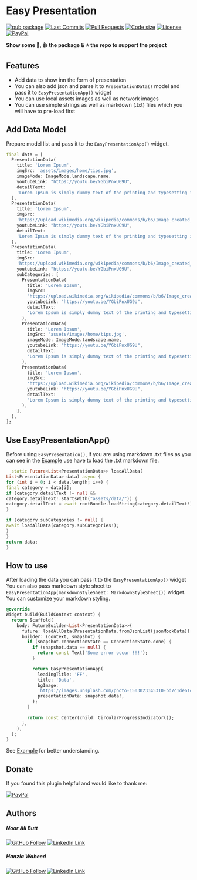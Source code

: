# Easy Presentation

[![pub package](https://img.shields.io/pub/v/easy_presentation.svg?logo=dart&logoColor=00b9fc)](https://pub.dartlang.org/packages/easy_presentation)
[![Last Commits](https://img.shields.io/github/last-commit/nooralibutt/easy_presentation?logo=git&logoColor=white)](https://github.com/nooralibutt/easy_presentation/commits/master)
[![Pull Requests](https://img.shields.io/github/issues-pr/nooralibutt/easy_presentation?logo=github&logoColor=white)](https://github.com/nooralibutt/easy_presentation/pulls)
[![Code size](https://img.shields.io/github/languages/code-size/nooralibutt/easy_presentation?logo=github&logoColor=white)](https://github.com/nooralibutt/easy_presentation)
[![License](https://img.shields.io/github/license/nooralibutt/easy_presentation?logo=open-source-initiative&logoColor=green)](https://github.com/nooralibutt/easy_presentation/blob/master/LICENSE)
[![PayPal](https://img.shields.io/badge/Donate-PayPal-066BB7?logo=paypal)](https://paypal.me/nooralibutt)

**Show some 💙, 👍 the package & ⭐️ the repo to support the project**

## Features

- Add data to show inn the form of presentation
- You can also add json and parse it to `PresentationData()` model and pass it to `EasyPresentationApp()` widget
- You can use local assets images as well as network images
- You can use simple strings as well as markdown (.txt) files which you will have to pre-load first

## Add Data Model
Prepare model list and pass it to the `EasyPresentationApp()` widget.

```dart
final data = [
  PresentationData(
    title: 'Lorem Ipsum',
    imgSrc: 'assets/images/home/tips.jpg',
    imageMode: ImageMode.landscape.name,
    youtubeLink: "https://youtu.be/YGbiPnxUG9U",
    detailText:
    'Lorem Ipsum is simply dummy text of the printing and typesetting industry. Lorem Ipsum has been the industry\'s standard dummy text ever since the 1500s, when an unknown printer took a galley of type and scrambled it to make a type specimen book. It has survived not only five centuries, but also the leap into electronic typesetting, remaining essentially unchanged. It was popularised in the 1960s with the release of Letraset sheets containing Lorem Ipsum passages, and more recently with desktop publishing software like Aldus PageMaker including versions of Lorem Ipsum.',
  ),
  PresentationData(
    title: 'Lorem Ipsum',
    imgSrc:
    'https://upload.wikimedia.org/wikipedia/commons/b/b6/Image_created_with_a_mobile_phone.png',
    youtubeLink: "https://youtu.be/YGbiPnxUG9U",
    detailText:
    'Lorem Ipsum is simply dummy text of the printing and typesetting industry. Lorem Ipsum has been the industry\'s standard dummy text ever since the 1500s, when an unknown printer took a galley of type and scrambled it to make a type specimen book. It has survived not only five centuries, but also the leap into electronic typesetting, remaining essentially unchanged. It was popularised in the 1960s with the release of Letraset sheets containing Lorem Ipsum passages, and more recently with desktop publishing software like Aldus PageMaker including versions of Lorem Ipsum.',
  ),
  PresentationData(
    title: 'Lorem Ipsum',
    imgSrc:
    'https://upload.wikimedia.org/wikipedia/commons/b/b6/Image_created_with_a_mobile_phone.png',
    youtubeLink: "https://youtu.be/YGbiPnxUG9U",
    subCategories: [
      PresentationData(
        title: 'Lorem Ipsum',
        imgSrc:
        'https://upload.wikimedia.org/wikipedia/commons/b/b6/Image_created_with_a_mobile_phone.png',
        youtubeLink: "https://youtu.be/YGbiPnxUG9U",
        detailText:
        'Lorem Ipsum is simply dummy text of the printing and typesetting industry. Lorem Ipsum has been the industry\'s standard dummy text ever since the 1500s, when an unknown printer took a galley of type and scrambled it to make a type specimen book. It has survived not only five centuries, but also the leap into electronic typesetting, remaining essentially unchanged. It was popularised in the 1960s with the release of Letraset sheets containing Lorem Ipsum passages, and more recently with desktop publishing software like Aldus PageMaker including versions of Lorem Ipsum.',
      ),
      PresentationData(
        title: 'Lorem Ipsum',
        imgSrc: 'assets/images/home/tips.jpg',
        imageMode: ImageMode.landscape.name,
        youtubeLink: "https://youtu.be/YGbiPnxUG9U",
        detailText:
        'Lorem Ipsum is simply dummy text of the printing and typesetting industry. Lorem Ipsum has been the industry\'s standard dummy text ever since the 1500s, when an unknown printer took a galley of type and scrambled it to make a type specimen book. It has survived not only five centuries, but also the leap into electronic typesetting, remaining essentially unchanged. It was popularised in the 1960s with the release of Letraset sheets containing Lorem Ipsum passages, and more recently with desktop publishing software like Aldus PageMaker including versions of Lorem Ipsum.',
      ),
      PresentationData(
        title: 'Lorem Ipsum',
        imgSrc:
        'https://upload.wikimedia.org/wikipedia/commons/b/b6/Image_created_with_a_mobile_phone.png',
        youtubeLink: "https://youtu.be/YGbiPnxUG9U",
        detailText:
        'Lorem Ipsum is simply dummy text of the printing and typesetting industry. Lorem Ipsum has been the industry\'s standard dummy text ever since the 1500s, when an unknown printer took a galley of type and scrambled it to make a type specimen book. It has survived not only five centuries, but also the leap into electronic typesetting, remaining essentially unchanged. It was popularised in the 1960s with the release of Letraset sheets containing Lorem Ipsum passages, and more recently with desktop publishing software like Aldus PageMaker including versions of Lorem Ipsum.',
      ),
    ],
  ),
];
```

## Use EasyPresentationApp()

Before using `EasyPresentation()`, if you are using markdown .txt files as you can see  in the [Example](https://pub.dev/packages/easy_presentation/example) use have to load the .txt markdown file.
```dart
  static Future<List<PresentationData>> loadAllData(
List<PresentationData> data) async {
for (int i = 0; i < data.length; i++) {
final category = data[i];
if (category.detailText != null &&
category.detailText!.startsWith("assets/data/")) {
category.detailText = await rootBundle.loadString(category.detailText!);
}

if (category.subCategories != null) {
await loadAllData(category.subCategories!);
}
}
return data;
}
```

## How to use
After loading the data you can pass it to the `EasyPresentationApp()` widget
You can also pass markdown style sheet to `EasyPresentationApp(markdownStyleSheet: MarkdownStyleSheet())` widget. You can customize your markdown styling.

```dart
@override
Widget build(BuildContext context) {
  return Scaffold(
    body: FutureBuilder<List<PresentationData>>(
      future: loadAllData(PresentationData.fromJsonList(jsonMockData)),
      builder: (context, snapshot) {
        if (snapshot.connectionState == ConnectionState.done) {
          if (snapshot.data == null) {
            return const Text('Some error occur !!!');
          }

          return EasyPresentationApp(
            leadingTitle: 'FF',
            title: 'Data',
            bgImage:
            'https://images.unsplash.com/photo-1503023345310-bd7c1de61c7d?ixlib=rb-4.0.3&ixid=MnwxMjA3fDB8MHxwaG90by1wYWdlfHx8fGVufDB8fHx8&auto=format&fit=crop&w=576&q=80',
            presentationData: snapshot.data!,
          );
        }

        return const Center(child: CircularProgressIndicator());
      },
    ),
  );
}
```
See [Example](https://pub.dev/packages/easy_presentation/example) for better understanding.

## Donate

If you found this plugin helpful and would like to thank me:

[![PayPal](https://img.shields.io/badge/Donate-PayPal-066BB7?logo=paypal)](https://paypal.me/nooralibutt)

## Authors
##### Noor Ali Butt
[![GitHub Follow](https://img.shields.io/badge/Connect--blue.svg?logo=Github&longCache=true&style=social&label=Follow)](https://github.com/nooralibutt) [![LinkedIn Link](https://img.shields.io/badge/Connect--blue.svg?logo=linkedin&longCache=true&style=social&label=Connect
)](https://www.linkedin.com/in/nooralibutt)
##### Hanzla Waheed
[![GitHub Follow](https://img.shields.io/badge/Connect--blue.svg?logo=Github&longCache=true&style=social&label=Follow)](https://github.com/mhanzla80) [![LinkedIn Link](https://img.shields.io/badge/Connect--blue.svg?logo=linkedin&longCache=true&style=social&label=Connect
)](https://www.linkedin.com/in/mhanzla80)